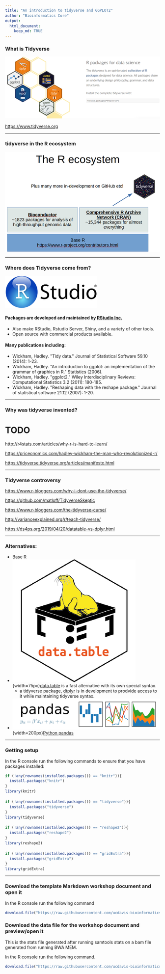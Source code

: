 ```yaml
---
title: "An introduction to tidyverse and GGPLOT2"
author: "Bioinformatics Core"
output: 
  html_document:
    keep_md: TRUE
---
```



### What is Tidyverse

![whatistidyverse](./Intro_to_tidyverse_and_ggplot2_images/whatistidyverse.png)

<https://www.tidyverse.org>

***

### tidyverse in the R ecosystem

![](./Intro_to_tidyverse_and_ggplot2_images/tidyverse_place.png)

***

### Where does Tidyverse come from?

![](./Intro_to_tidyverse_and_ggplot2_images/RSTUDIO.png)

#### Packages are developed and maintained by [RStudio Inc.](https://rstudio.com/) 
* Also make RStudio, Rstudio Server, Shiny, and a variety of other tools.
* Open source with commercial products available. 

#### Many publications including:
* Wickham, Hadley. "Tidy data." Journal of Statistical Software 59.10 (2014): 1-23.
* Wickham, Hadley. "An introduction to ggplot: an implementation of the grammar of graphics in R." Statistics (2006).
* Wickham, Hadley. "ggplot2." Wiley Interdisciplinary Reviews: Computational Statistics 3.2 (2011): 180-185. 
* Wickham, Hadley. "Reshaping data with the reshape package." Journal of statistical software 21.12 (2007): 1-20.

***

### Why was tidyverse invented?
# TODO

<http://r4stats.com/articles/why-r-is-hard-to-learn/>

<https://priceonomics.com/hadley-wickham-the-man-who-revolutionized-r/>

<https://tidyverse.tidyverse.org/articles/manifesto.html>

***

### Tidyverse controversy

<https://www.r-bloggers.com/why-i-dont-use-the-tidyverse/>

<https://github.com/matloff/TidyverseSkeptic>

<https://www.r-bloggers.com/the-tidyverse-curse/>

<http://varianceexplained.org/r/teach-tidyverse/>

<https://ds4ps.org/2019/04/20/datatable-vs-dplyr.html>

*** 

### Alternatives:

* Base R
* ![](./Intro_to_tidyverse_and_ggplot2_images/data.table.png){width=75px}[data.table](https://github.com/Rdatatable/data.table/wiki) is a fast alternative with its own special syntax.
  * a tidyverse package, [dtplyr](https://github.com/tidyverse/dtplyr) is in development to prodvide access to it while maintaining tidyverse syntax.
* ![](./Intro_to_tidyverse_and_ggplot2_images/pandas_logo.png){width=200px}[Python pandas](https://pandas.pydata.org/) 



***

### Getting setup

In the R console run the following commands to ensure that you have packages installed:


```r
if (!any(rownames(installed.packages()) == "knitr")){
  install.packages("knitr")
}
library(knitr)

if (!any(rownames(installed.packages()) == "tidyverse")){
  install.packages("tidyverse")
}
library(tidyverse)

if (!any(rownames(installed.packages()) == "reshape2")){
  install.packages("reshape2")
}
library(reshape2)

if (!any(rownames(installed.packages()) == "gridExtra")){
  install.packages("gridExtra")
}
library(gridExtra)
```

***

### Download the template Markdown workshop document and open it

In the R console run the following command

```r
download.file("https://raw.githubusercontent.com/ucdavis-bioinformatics-training/2019-Winter-Bioinformatics_Command_Line_and_R_Prerequisites_Workshop/master/intro2R/Intro_to_tidyverse_and_ggplot2.Rmd", "Intro_to_tidyverse_and_ggplot2.Rmd")
```



### Download the data file for the workshop document and preview/open it

This is the stats file generated after running samtools stats on a bam file generated from running BWA MEM.

In the R console run the following command.

```r
download.file("https://raw.githubusercontent.com/ucdavis-bioinformatics-training/2019-Winter-Bioinformatics_Command_Line_and_R_Prerequisites_Workshop/master/intro2R/Data_in_R_files/bwa_mem_Stats.log", "bwa_mem_Stats.log")
```


